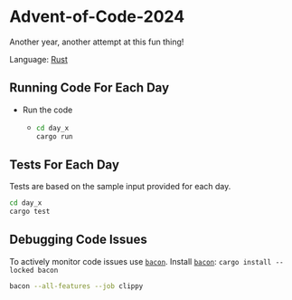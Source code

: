 # Advent-of-Code-2024

Another year, another attempt at this fun thing!

Language: [Rust](https://www.rust-lang.org/)

## Running Code For Each Day

- Run the code

  - ```sh
    cd day_x
    cargo run
    ```

## Tests For Each Day

Tests are based on the sample input provided for each day.

```sh
cd day_x
cargo test
```

## Debugging Code Issues

To actively monitor code issues use [`bacon`](https://github.com/Canop/bacon).
Install [`bacon`](https://github.com/Canop/bacon): `cargo install --locked bacon`

```sh
bacon --all-features --job clippy
```
